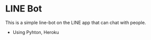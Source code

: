 # LINE Bot
This is a simple line-bot on the LINE app that can chat with people.

* Using Pyhton, Heroku
